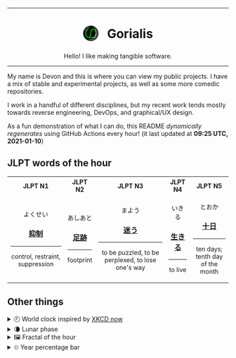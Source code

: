 ***

<h1 align="center">
<sub>
    <img src="readme/resources/avatar.png" height="36">
</sub>
&nbsp;
Gorialis
</h1>
<p align="center">
Hello! I like making tangible software.
</p>

***

My name is Devon and this is where you can view my public projects. I have a mix of stable and experimental projects, as well as some more comedic repositories.

I work in a handful of different disciplines, but my recent work tends mostly towards reverse engineering, DevOps, and graphical/UX design.

As a fun demonstration of what I can do, this README *dynamically regenerates* using GitHub Actions every hour! (it last updated at **09:25 UTC, 2021-01-10**)

<h2>JLPT words of the hour</h2>
<table>
    <tr>
        <th>JLPT N1</th>
        <th>JLPT N2</th>
        <th>JLPT N3</th>
        <th>JLPT N4</th>
        <th>JLPT N5</th>
    </tr>
    <tr>
        <td>
            <p align="center">よくせい</p>
            <h3 align="center"><b><a href="https://jisho.org/search/%E6%8A%91%E5%88%B6">抑制</a></b></h3>
            <hr>
            <p align="center">control,<wbr> restraint,<wbr> suppression</p>
        </td>
        <td>
            <p align="center">あしあと</p>
            <h3 align="center"><b><a href="https://jisho.org/search/%E8%B6%B3%E8%B7%A1">足跡</a></b></h3>
            <hr>
            <p align="center">footprint</p>
        </td>
        <td>
            <p align="center">まよう</p>
            <h3 align="center"><b><a href="https://jisho.org/search/%E8%BF%B7%E3%81%86">迷う</a></b></h3>
            <hr>
            <p align="center">to be puzzled,<wbr> to be perplexed,<wbr> to lose one's way</p>
        </td>
        <td>
            <p align="center">いきる</p>
            <h3 align="center"><b><a href="https://jisho.org/search/%E7%94%9F%E3%81%8D%E3%82%8B">生きる</a></b></h3>
            <hr>
            <p align="center">to live</p>
        </td>
        <td>
            <p align="center">とおか</p>
            <h3 align="center"><b><a href="https://jisho.org/search/%E5%8D%81%E6%97%A5">十日</a></b></h3>
            <hr>
            <p align="center">ten days;<br> tenth day of the month</p>
        </td>
    </tr>
</table>

<h2>Other things</h2>
<details>
<summary>🕘  World clock inspired by <a href="https://xkcd.com/now">XKCD now</a></summary>

> <img src="generated/now.png" width="512">

</details>
<details>
<summary>🌘 Lunar phase</summary>

The moon is approximately 92.50% through its phase (Waning Crescent).

</details>
<details>
<summary>&#x1f5bc; Fractal of the hour</summary>

> <img src="generated/fractal.png" width="512">

</details>
<details>
<summary>&#x23f2; Year percentage bar</summary>
<pre><code>2021 [▁▁▁▁▁▁▁▁▁▁▁▁▁▁▁▁▁▁▁▁] 2.57%</code></pre>
</details>
